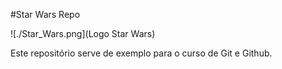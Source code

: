 #Star Wars Repo

![./Star_Wars.png](Logo Star Wars)

Este repositório serve de exemplo para o curso de Git e Github.